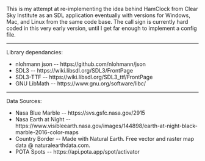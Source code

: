 This is my attempt at re-implementing the idea behind HamClock from Clear Sky Institute as an SDL application eventually with versions for Windows, Mac, and Linux from the same code base.
  The call sign is currently hard coded in this very early version, until I get far enough to implement a config file.
  
<HR>

Library dependancies:
<UL>
 <LI>nlohmann json -- https://github.com/nlohmann/json</LI>
 <LI>SDL3          -- https://wiki.libsdl.org/SDL3/FrontPage</LI>
 <LI>SDL3-TTF      -- https://wiki.libsdl.org/SDL3_ttf/FrontPage</LI>
 <LI>GNU LibMath   -- https://www.gnu.org/software/libc/</LI>
 </UL>
<HR>

 Data Sources:
 <UL>
 <LI>Nasa Blue Marble      --  https://svs.gsfc.nasa.gov/2915</LI>
 
 <LI>Nasa Earth at Night   --  https://www.visibleearth.nasa.gov/images/144898/earth-at-night-black-marble-2016-color-maps</LI>
 
 <LI>Country Border        --  Made with Natural Earth. Free vector and raster map data @ naturalearthdata.com.</LI>
 
 <LI>POTA Spots            --  https://api.pota.app/spot/activator</LI>
 </UL>
